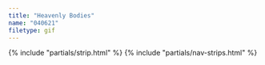 ```yaml
---
title: "Heavenly Bodies"
name: "040621"
filetype: gif
---
```


{% include "partials/strip.html" %}
{% include "partials/nav-strips.html" %}